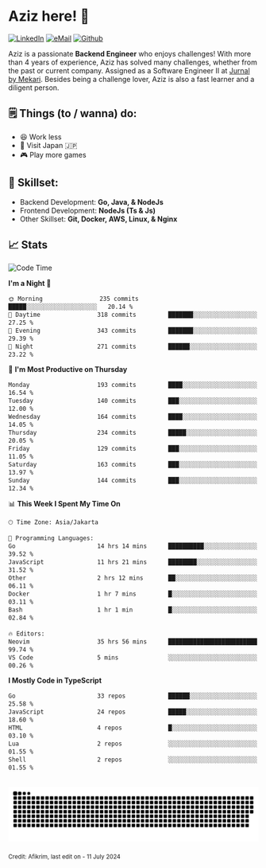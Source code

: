# Aziz here! 👋

[![LinkedIn](https://img.shields.io/static/v1?message=afikrim&logo=linkedin&label=&color=0077B5&logoColor=white&labelColor=&style=for-the-badge)](https://www.linkedin.com/in/afikrim)
[![eMail](https://img.shields.io/static/v1?message=afikrim10@gmail.com&logo=gmail&label=&color=D14836&logoColor=white&labelColor=&style=for-the-badge)](mailto:afikrim10@gmail.com)
[![Github](https://komarev.com/ghpvc/?username=afikrim&label=Visitors&style=for-the-badge)](https://www.github.com/afikrim)

<!--Introduction-->
Aziz is a passionate **Backend Engineer** who enjoys challenges! With more than 4 years of experience, Aziz has solved many challenges, whether from the past or current company. Assigned as a Software Engineer II at [Jurnal by Mekari](https://jurnal.id). Besides being a challenge lover, Aziz is also a fast learner and a diligent person.

<!--Things TODO-->
## 🗒️ Things (to / wanna) do:

- 😆 Work less
- 🚀 Visit Japan 🇯🇵
- 🎮 Play more games

<!--Skillset-->
## 🏅 Skillset:

- Backend Development: **Go, Java, & NodeJs**
- Frontend Development: **NodeJs (Ts & Js)**
- Other Skillset: **Git, Docker, AWS, Linux, & Nginx**

## 📈 Stats  

<!--START_SECTION:waka-->
![Code Time](http://img.shields.io/badge/Code%20Time-1%2C788%20hrs%2015%20mins-blue)

**I'm a Night 🦉** 

```text
🌞 Morning                235 commits         █████░░░░░░░░░░░░░░░░░░░░   20.14 % 
🌆 Daytime                318 commits         ███████░░░░░░░░░░░░░░░░░░   27.25 % 
🌃 Evening                343 commits         ███████░░░░░░░░░░░░░░░░░░   29.39 % 
🌙 Night                  271 commits         ██████░░░░░░░░░░░░░░░░░░░   23.22 % 
```
📅 **I'm Most Productive on Thursday** 

```text
Monday                   193 commits         ████░░░░░░░░░░░░░░░░░░░░░   16.54 % 
Tuesday                  140 commits         ███░░░░░░░░░░░░░░░░░░░░░░   12.00 % 
Wednesday                164 commits         ████░░░░░░░░░░░░░░░░░░░░░   14.05 % 
Thursday                 234 commits         █████░░░░░░░░░░░░░░░░░░░░   20.05 % 
Friday                   129 commits         ███░░░░░░░░░░░░░░░░░░░░░░   11.05 % 
Saturday                 163 commits         ███░░░░░░░░░░░░░░░░░░░░░░   13.97 % 
Sunday                   144 commits         ███░░░░░░░░░░░░░░░░░░░░░░   12.34 % 
```


📊 **This Week I Spent My Time On** 

```text
🕑︎ Time Zone: Asia/Jakarta

💬 Programming Languages: 
Go                       14 hrs 14 mins      ██████████░░░░░░░░░░░░░░░   39.52 % 
JavaScript               11 hrs 21 mins      ████████░░░░░░░░░░░░░░░░░   31.52 % 
Other                    2 hrs 12 mins       ██░░░░░░░░░░░░░░░░░░░░░░░   06.11 % 
Docker                   1 hr 7 mins         █░░░░░░░░░░░░░░░░░░░░░░░░   03.11 % 
Bash                     1 hr 1 min          █░░░░░░░░░░░░░░░░░░░░░░░░   02.84 % 

🔥 Editors: 
Neovim                   35 hrs 56 mins      █████████████████████████   99.74 % 
VS Code                  5 mins              ░░░░░░░░░░░░░░░░░░░░░░░░░   00.26 % 
```

**I Mostly Code in TypeScript** 

```text
Go                       33 repos            ██████░░░░░░░░░░░░░░░░░░░   25.58 % 
JavaScript               24 repos            █████░░░░░░░░░░░░░░░░░░░░   18.60 % 
HTML                     4 repos             █░░░░░░░░░░░░░░░░░░░░░░░░   03.10 % 
Lua                      2 repos             ░░░░░░░░░░░░░░░░░░░░░░░░░   01.55 % 
Shell                    2 repos             ░░░░░░░░░░░░░░░░░░░░░░░░░   01.55 % 
```




<!--END_SECTION:waka-->


<br clear="both">

<div align="center">
  <img src="https://raw.githubusercontent.com/afikrim/afikrim/output/snake.svg" alt="Snake animation" />
</div>


<sub>Credit: Afikrim, last edit on - 11 July 2024</sub>
